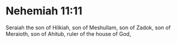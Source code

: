 # Nehemiah 11:11

Seraiah the son of Hilkiah, son of Meshullam, son of Zadok, son of Meraioth, son of Ahitub, ruler of the house of God,
